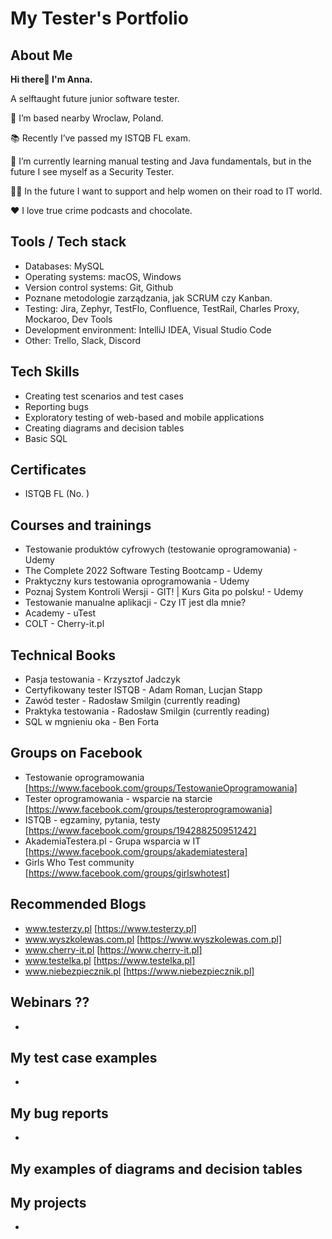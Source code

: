 # My Tester's Portfolio

## About Me

**Hi there👋 I'm Anna.**

A selftaught future junior software tester.


🏡 I’m based nearby Wroclaw, Poland.

📚 Recently I’ve passed my ISTQB FL exam.

🌱 I’m currently learning manual testing and Java fundamentals, but in the future I see myself as a Security Tester.

👯‍♀️ In the future I want to support and help women on their road to IT world.

❤️ I love true crime podcasts and chocolate.

## Tools / Tech stack

* Databases: MySQL
* Operating systems: macOS, Windows
* Version control systems: Git, Github
* Poznane metodologie zarządzania, jak SCRUM czy Kanban.
* Testing: Jira, Zephyr, TestFlo, Confluence, TestRail, Charles Proxy, Mockaroo, Dev Tools
* Development environment: IntelliJ IDEA, Visual Studio Code
* Other: Trello, Slack, Discord

## Tech Skills

* Creating test scenarios and test cases
* Reporting bugs
* Exploratory testing of web-based and mobile applications
* Creating diagrams and decision tables
* Basic SQL

## Certificates

* ISTQB FL (No. )

## Courses and trainings

* Testowanie produktów cyfrowych (testowanie oprogramowania) - Udemy
* The Complete 2022 Software Testing Bootcamp - Udemy
* Praktyczny kurs testowania oprogramowania - Udemy
* Poznaj System Kontroli Wersji - GIT! | Kurs Gita po polsku! - Udemy
* Testowanie manualne aplikacji - Czy IT jest dla mnie?
* Academy - uTest
* COLT - Cherry-it.pl

## Technical Books

* Pasja testowania - Krzysztof Jadczyk
* Certyfikowany tester ISTQB - Adam Roman, Lucjan Stapp
* Zawód tester - Radosław Smilgin (currently reading)
* Praktyka testowania - Radosław Smilgin (currently reading)
* SQL w mgnieniu oka - Ben Forta

## Groups on Facebook

* Testowanie oprogramowania [https://www.facebook.com/groups/TestowanieOprogramowania]
* Tester oprogramowania - wsparcie na starcie [https://www.facebook.com/groups/testeroprogramowania]
* ISTQB - egzaminy, pytania, testy [https://www.facebook.com/groups/194288250951242]
* AkademiaTestera.pl - Grupa wsparcia w IT [https://www.facebook.com/groups/akademiatestera]
* Girls Who Test community [https://www.facebook.com/groups/girlswhotest]

## Recommended Blogs

* www.testerzy.pl [https://www.testerzy.pl]
* www.wyszkolewas.com.pl [https://www.wyszkolewas.com.pl]
* www.cherry-it.pl [https://www.cherry-it.pl]
* www.testelka.pl [https://www.testelka.pl]
* www.niebezpiecznik.pl [https://www.niebezpiecznik.pl]

## Webinars ??

*

## My test case examples

*

## My bug reports

*

## My examples of diagrams and decision tables

## My projects

*